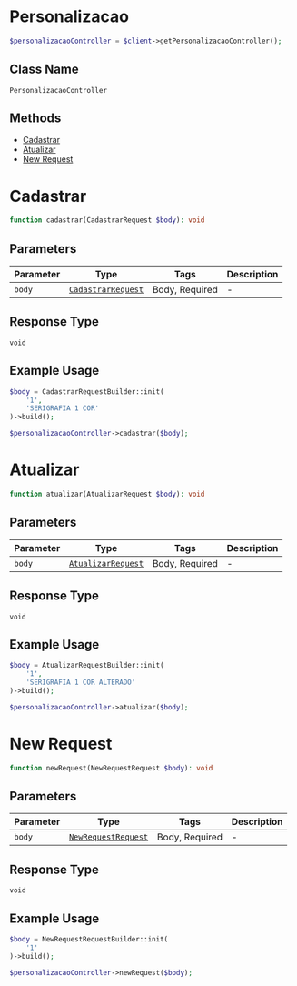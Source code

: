 # Personalizacao

```php
$personalizacaoController = $client->getPersonalizacaoController();
```

## Class Name

`PersonalizacaoController`

## Methods

* [Cadastrar](../../doc/controllers/personalizacao.md#cadastrar)
* [Atualizar](../../doc/controllers/personalizacao.md#atualizar)
* [New Request](../../doc/controllers/personalizacao.md#new-request)


# Cadastrar

```php
function cadastrar(CadastrarRequest $body): void
```

## Parameters

| Parameter | Type | Tags | Description |
|  --- | --- | --- | --- |
| `body` | [`CadastrarRequest`](../../doc/models/cadastrar-request.md) | Body, Required | - |

## Response Type

`void`

## Example Usage

```php
$body = CadastrarRequestBuilder::init(
    '1',
    'SERIGRAFIA 1 COR'
)->build();

$personalizacaoController->cadastrar($body);
```


# Atualizar

```php
function atualizar(AtualizarRequest $body): void
```

## Parameters

| Parameter | Type | Tags | Description |
|  --- | --- | --- | --- |
| `body` | [`AtualizarRequest`](../../doc/models/atualizar-request.md) | Body, Required | - |

## Response Type

`void`

## Example Usage

```php
$body = AtualizarRequestBuilder::init(
    '1',
    'SERIGRAFIA 1 COR ALTERADO'
)->build();

$personalizacaoController->atualizar($body);
```


# New Request

```php
function newRequest(NewRequestRequest $body): void
```

## Parameters

| Parameter | Type | Tags | Description |
|  --- | --- | --- | --- |
| `body` | [`NewRequestRequest`](../../doc/models/new-request-request.md) | Body, Required | - |

## Response Type

`void`

## Example Usage

```php
$body = NewRequestRequestBuilder::init(
    '1'
)->build();

$personalizacaoController->newRequest($body);
```


